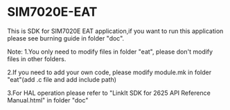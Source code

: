 # SIM7020E-EAT

This is SDK for SIM7020E EAT application,if you want to run this application please see burning guide in folder "doc".

Note:
1.You only need to modify files in folder "eat", please don't modify files in other folders.

2.If you need to add your own code, please modify module.mk in folder "eat"(add .c file and add include path)

3.For HAL operation please refer to "LinkIt SDK for 2625 API Reference Manual.html" in folder "doc"
